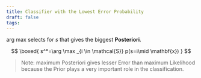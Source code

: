 ```yaml
---
title: Classifier with the Lowest Error Probability
draft: false
tags:
---
```

  
 
 $\text {arg max}$ selects for $s$ that gives the biggest **Posteriori**. 

$$
\boxed{
s^*=\arg \max _{i \in \mathcal{S}} p(s=i\mid \mathbf{x})
}
$$


> Note: maximum Posteriori gives lesser Error than maximum Likelihood because the Prior plays a very important role in the classification. 





